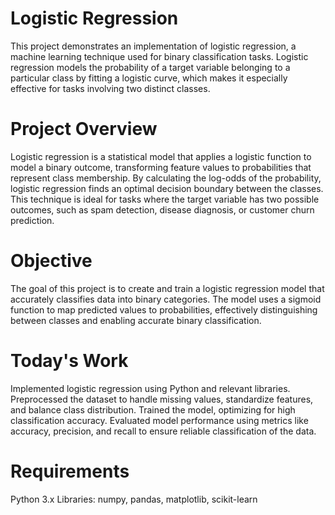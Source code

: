 # Logistic Regression
This project demonstrates an implementation of logistic regression, a machine learning technique used for binary classification tasks. Logistic regression models the probability of a target variable belonging to a particular class by fitting a logistic curve, which makes it especially effective for tasks involving two distinct classes.

# Project Overview
Logistic regression is a statistical model that applies a logistic function to model a binary outcome, transforming feature values to probabilities that represent class membership. By calculating the log-odds of the probability, logistic regression finds an optimal decision boundary between the classes. This technique is ideal for tasks where the target variable has two possible outcomes, such as spam detection, disease diagnosis, or customer churn prediction.

# Objective
The goal of this project is to create and train a logistic regression model that accurately classifies data into binary categories. The model uses a sigmoid function to map predicted values to probabilities, effectively distinguishing between classes and enabling accurate binary classification.

# Today's Work
Implemented logistic regression using Python and relevant libraries. Preprocessed the dataset to handle missing values, standardize features, and balance class distribution. Trained the model, optimizing for high classification accuracy. Evaluated model performance using metrics like accuracy, precision, and recall to ensure reliable classification of the data.

# Requirements
Python 3.x
Libraries: numpy, pandas, matplotlib, scikit-learn





